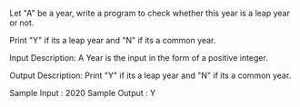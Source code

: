 Let "A" be a year, write a program to check whether this year is a leap year or not.

Print "Y" if its a leap year and "N" if its a common year.

Input Description:
A Year is the input in the form of a positive integer.

Output Description:
Print "Y" if its a leap year and "N" if its a common year.

Sample Input :
2020
Sample Output :
Y